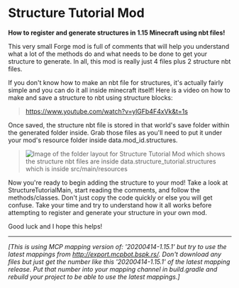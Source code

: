 # Structure Tutorial Mod
**How to register and generate structures in 1.15 Minecraft using nbt files!**
 
 This very small Forge mod is full of comments that will help you understand what a lot of the methods do and what needs to be done to get your structure to generate. In all, this mod is really just 4 files plus 2 structure nbt files.  

If you don't know how to make an nbt file for structures, it's actually fairly simple and you can do it all inside minecraft itself! Here is a video on how to make and save a structure to nbt using structure blocks: 
>https://www.youtube.com/watch?v=ylGFb4F4xVk&t=1s 

Once saved, the structure nbt file is stored in that world's save folder within the generated folder inside. Grab those files as you'll need to put it under your mod's resource folder inside data.mod_id.structures.
>![Image of the folder layout for Structure Tutorial Mod which shows the structure nbt files are inside data.structure_tutorial.structures which is inside src/main/resources](https://i.imgur.com/hNZoCql.png)

Now you're ready to begin adding the structure to your mod! Take a look at StructureTutorialMain, start reading the comments, and follow the methods/classes. Don't just copy the code quickly or else you will get confuse. Take your time and try to understand how it all works before attempting to register and generate your structure in your own mod.

Good luck and I hope this helps!

------------------

_[This is using MCP mapping version of: '20200414-1.15.1' but try to use the latest_
 _mappings from http://export.mcpbot.bspk.rs/. Don't download any files but just_
 _get the number like this '20200414-1.15.1' of the latest mapping release._
 _Put that number into your mapping channel in build.gradle and rebuild your project_
 _to be able to use the latest mappings.]_
 
